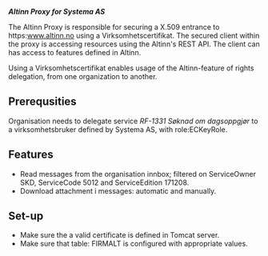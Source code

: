 ***Altinn Proxy for Systema AS***

The Altinn Proxy is responsible for securing a X.509 entrance to https:www.altinn.no using a Virksomhetscertifikat.
The secured client within the proxy is accessing resources using the Altinn's REST API.
The client can has access to features defined in Altinn.

Using a Virksomhetscertifikat enables usage of the Altinn-feature of rights delegation, from one organization to another.


## Prerequsities
Organisation needs to delegate service *RF-1331 Søknad om dagsoppgjør* to a virksomhetsbruker defined by Systema AS, with role:ECKeyRole.

## Features
* Read messages from the organisation innbox; filtered on ServiceOwner SKD, ServiceCode 5012 and ServiceEdition 171208. 
* Download attachment i messages: automatic and manually.


## Set-up
* Make sure the a valid certificate is defined in Tomcat server.
* Make sure that table: FIRMALT is configured with appropriate values.


